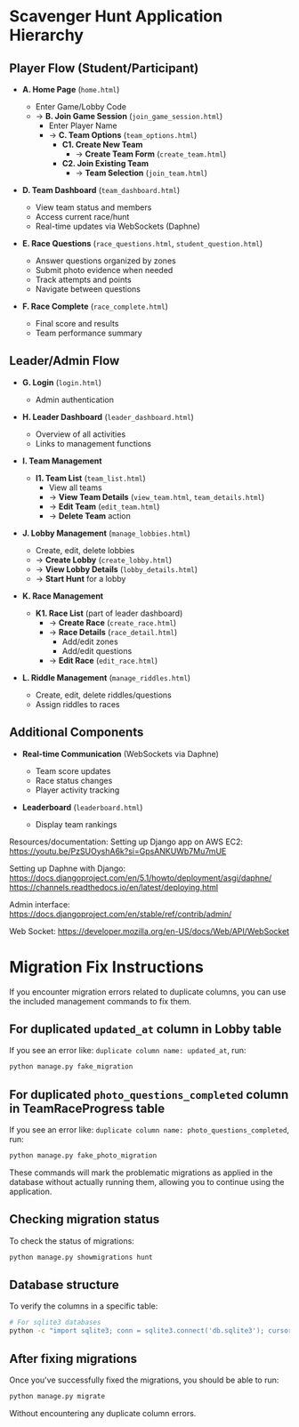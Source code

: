 # Scavenger Hunt Application Hierarchy

## Player Flow (Student/Participant)
- **A. Home Page** (`home.html`)
  - Enter Game/Lobby Code 
  - → **B. Join Game Session** (`join_game_session.html`)
    - Enter Player Name
    - → **C. Team Options** (`team_options.html`)
      - **C1. Create New Team**
        - → **Create Team Form** (`create_team.html`)
      - **C2. Join Existing Team** 
        - → **Team Selection** (`join_team.html`)

- **D. Team Dashboard** (`team_dashboard.html`)
  - View team status and members
  - Access current race/hunt
  - Real-time updates via WebSockets (Daphne)

- **E. Race Questions** (`race_questions.html`, `student_question.html`)
  - Answer questions organized by zones
  - Submit photo evidence when needed
  - Track attempts and points
  - Navigate between questions

- **F. Race Complete** (`race_complete.html`)
  - Final score and results
  - Team performance summary

## Leader/Admin Flow

- **G. Login** (`login.html`)
  - Admin authentication

- **H. Leader Dashboard** (`leader_dashboard.html`)
  - Overview of all activities
  - Links to management functions

- **I. Team Management**
  - **I1. Team List** (`team_list.html`)
    - View all teams
    - → **View Team Details** (`view_team.html`, `team_details.html`)
    - → **Edit Team** (`edit_team.html`)
    - → **Delete Team** action

- **J. Lobby Management** (`manage_lobbies.html`)
  - Create, edit, delete lobbies
  - → **Create Lobby** (`create_lobby.html`)
  - → **View Lobby Details** (`lobby_details.html`)
  - → **Start Hunt** for a lobby

- **K. Race Management**
  - **K1. Race List** (part of leader dashboard)
    - → **Create Race** (`create_race.html`)
    - → **Race Details** (`race_detail.html`)
      - Add/edit zones
      - Add/edit questions
    - → **Edit Race** (`edit_race.html`)

- **L. Riddle Management** (`manage_riddles.html`)
  - Create, edit, delete riddles/questions
  - Assign riddles to races

## Additional Components

- **Real-time Communication** (WebSockets via Daphne)
  - Team score updates
  - Race status changes
  - Player activity tracking

- **Leaderboard** (`leaderboard.html`)
  - Display team rankings


Resources/documentation:
Setting up Django app on AWS EC2:
https://youtu.be/PzSUOyshA6k?si=GpsANKUWb7Mu7mUE

Setting up Daphne with Django:
https://docs.djangoproject.com/en/5.1/howto/deployment/asgi/daphne/
https://channels.readthedocs.io/en/latest/deploying.html

Admin interface:
https://docs.djangoproject.com/en/stable/ref/contrib/admin/

Web Socket:
https://developer.mozilla.org/en-US/docs/Web/API/WebSocket

# Migration Fix Instructions

If you encounter migration errors related to duplicate columns, you can use the included management commands to fix them.

## For duplicated `updated_at` column in Lobby table
If you see an error like: `duplicate column name: updated_at`, run:

```bash
python manage.py fake_migration
```

## For duplicated `photo_questions_completed` column in TeamRaceProgress table
If you see an error like: `duplicate column name: photo_questions_completed`, run:

```bash
python manage.py fake_photo_migration
```

These commands will mark the problematic migrations as applied in the database without actually running them, allowing you to continue using the application.

## Checking migration status
To check the status of migrations:

```bash
python manage.py showmigrations hunt
```

## Database structure
To verify the columns in a specific table:

```bash
# For sqlite3 databases
python -c "import sqlite3; conn = sqlite3.connect('db.sqlite3'); cursor = conn.cursor(); cursor.execute('PRAGMA table_info(hunt_teamraceprogress)'); columns = cursor.fetchall(); [print(column) for column in columns]; conn.close()"
```

## After fixing migrations
Once you've successfully fixed the migrations, you should be able to run:

```bash
python manage.py migrate
```

Without encountering any duplicate column errors.
